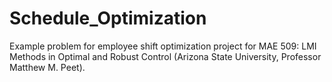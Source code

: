 # Schedule_Optimization
Example problem for employee shift optimization project for MAE 509: LMI Methods in Optimal and Robust Control (Arizona State University, Professor Matthew M. Peet). 
